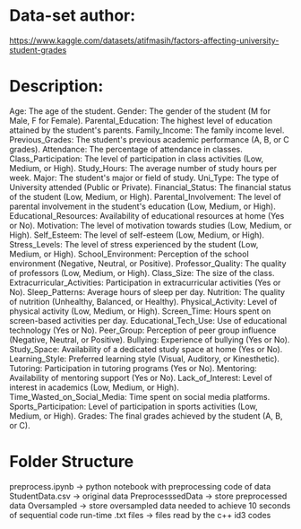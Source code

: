 # Data-set author:
https://www.kaggle.com/datasets/atifmasih/factors-affecting-university-student-grades

# Description:
Age: The age of the student.
Gender: The gender of the student (M for Male, F for Female).
Parental_Education: The highest level of education attained by the student's parents.
Family_Income: The family income level.
Previous_Grades: The student's previous academic performance (A, B, or C grades).
Attendance: The percentage of attendance in classes.
Class_Participation: The level of participation in class activities (Low, Medium, or High).
Study_Hours: The average number of study hours per week.
Major: The student's major or field of study.
Uni_Type: The type of University attended (Public or Private).
Financial_Status: The financial status of the student (Low, Medium, or High).
Parental_Involvement: The level of parental involvement in the student's education (Low, Medium, or High).
Educational_Resources: Availability of educational resources at home (Yes or No).
Motivation: The level of motivation towards studies (Low, Medium, or High).
Self_Esteem: The level of self-esteem (Low, Medium, or High).
Stress_Levels: The level of stress experienced by the student (Low, Medium, or High).
School_Environment: Perception of the school environment (Negative, Neutral, or Positive).
Professor_Quality: The quality of professors (Low, Medium, or High).
Class_Size: The size of the class.
Extracurricular_Activities: Participation in extracurricular activities (Yes or No).
Sleep_Patterns: Average hours of sleep per day.
Nutrition: The quality of nutrition (Unhealthy, Balanced, or Healthy).
Physical_Activity: Level of physical activity (Low, Medium, or High).
Screen_Time: Hours spent on screen-based activities per day.
Educational_Tech_Use: Use of educational technology (Yes or No).
Peer_Group: Perception of peer group influence (Negative, Neutral, or Positive).
Bullying: Experience of bullying (Yes or No).
Study_Space: Availability of a dedicated study space at home (Yes or No).
Learning_Style: Preferred learning style (Visual, Auditory, or Kinesthetic).
Tutoring: Participation in tutoring programs (Yes or No).
Mentoring: Availability of mentoring support (Yes or No).
Lack_of_Interest: Level of interest in academics (Low, Medium, or High).
Time_Wasted_on_Social_Media: Time spent on social media platforms.
Sports_Participation: Level of participation in sports activities (Low, Medium, or High).
Grades: The final grades achieved by the student (A, B, or C).


# Folder Structure
preprocess.ipynb    -> python notebook with preprocessing code of data
StudentData.csv     -> original data
PreprocesssedData   -> store preprocessed data
Oversampled         -> store oversampled data needed to achieve 10 seconds of sequential code run-time
.txt files          -> files read by the c++ id3 codes